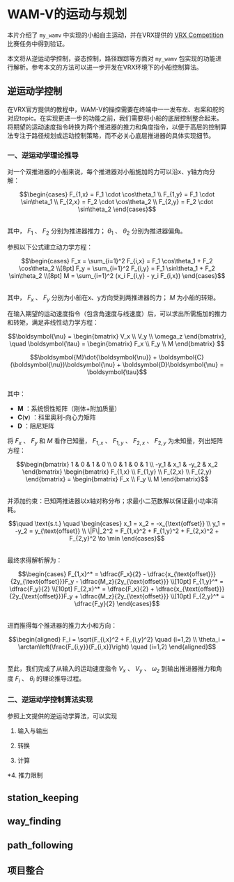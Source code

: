 # WAM-V的运动与规划
本片介绍了 `my_wamv` 中实现的小船自主运动，并在VRX提供的 [VRX Competition](https://github.com/osrf/vrx/wiki/vrx_2023-task_tutorials) 比赛任务中得到验证。

本文将从逆运动学控制，姿态控制，路径跟踪等方面对 `my_wamv` 包实现的功能进行解析。参考本文的方法可以进一步开发在VRX环境下的小船控制算法。



## 逆运动学控制

在VRX官方提供的教程中，WAM-V的操控需要在终端中一一发布左、右桨和舵的对应topic。在实现更进一步的功能之前，我们需要将小船的底层控制整合起来。将期望的运动速度指令转换为两个推进器的推力和角度指令，以便于高层的控制算法专注于路径规划或运动控制策略，而不必关心底层推进器的具体实现细节。

### 一、逆运动学理论推导

对一个双推进器的小船来说，每个推进器对小船施加的力可以沿x、y轴方向分解：

```math
\begin{cases}
F_{1,x} = F_1 \cdot \cos\theta_1 \\
F_{1,y} = F_1 \cdot \sin\theta_1 \\
F_{2,x} = F_2 \cdot \cos\theta_2 \\
F_{2,y} = F_2 \cdot \sin\theta_2
\end{cases}
```

<br>其中， $F_1$ 、 $F_2$ 分别为推进器推力； $\theta_1$ 、 $\theta_2$ 分别为推进器偏角。

参照以下公式建立动力学方程：

```math
\begin{cases}
F_x = \sum_{i=1}^2 F_{i,x} = F_1 \cos\theta_1 + F_2 \cos\theta_2 \\[8pt]
F_y = \sum_{i=1}^2 F_{i,y} = F_1 \sin\theta_1 + F_2 \sin\theta_2 \\[8pt]
M = \sum_{i=1}^2 (x_i F_{i,y} - y_i F_{i,x}) 
\end{cases}
```

<br>其中， $F_x$ 、 $F_y$ 分别为小船在x、y方向受到两推进器的力； $M$ 为小船的转矩。

在输入期望的运动速度指令（包含角速度与线速度）后，可以求出所需施加的推力和转矩，满足非线性动力学方程：

```math
\boldsymbol{\nu} = \begin{bmatrix}
V_x \\
V_y \\
\omega_z
\end{bmatrix}, \quad
\boldsymbol{\tau} = \begin{bmatrix}
F_x \\
F_y \\
M
\end{bmatrix} 
```

```math
\boldsymbol{M}\dot{\boldsymbol{\nu}} + \boldsymbol{C}(\boldsymbol{\nu})\boldsymbol{\nu} + \boldsymbol{D}\boldsymbol{\nu} = \boldsymbol{\tau}
```

<br>其中：
- $\boldsymbol{M}$	：系统惯性矩阵（刚体+附加质量）
- $\boldsymbol{C}(\boldsymbol{\nu})$	：科里奥利-向心力矩阵
- $\boldsymbol{D}$	：阻尼矩阵

将 $F_x$ 、 $F_y$ 和 $M$ 看作已知量， $F_{1,x}$ 、 $F_{1,y}$ 、 $F_{2,x}$ 、 $F_{2,y}$ 为未知量，列出矩阵方程：

```math
\begin{bmatrix}
1 & 0 & 1 & 0 \\
0 & 1 & 0 & 1 \\
-y_1 & x_1 & -y_2 & x_2 
\end{bmatrix}
\begin{bmatrix}
F_{1,x} \\
F_{1,y} \\
F_{2,x} \\
F_{2,y} 
\end{bmatrix}
=
\begin{bmatrix}
F_x \\
F_y \\
M
\end{bmatrix}
```

<br>并添加约束：已知两推进器以x轴对称分布；求最小二范数解以保证最小功率消耗。

```math
\quad \text{s.t.} \quad
\begin{cases}
x_1 = x_2 = -x_{\text{offset}} \\
y_1 = -y_2 = y_{\text{offset}} \\
\|F\|_2^2 = F_{1,x}^2 + F_{1,y}^2 + F_{2,x}^2 + F_{2,y}^2 \to \min
\end{cases}
```

<br>最终求得解析解为：
```math
\begin{cases}
F_{1,x}^* = \dfrac{F_x}{2} - \dfrac{x_{\text{offset}}}{2y_{\text{offset}}}F_y - \dfrac{M_z}{2y_{\text{offset}}} \\[10pt]
F_{1,y}^* = \dfrac{F_y}{2} \\[10pt]
F_{2,x}^* = \dfrac{F_x}{2} + \dfrac{x_{\text{offset}}}{2y_{\text{offset}}}F_y + \dfrac{M_z}{2y_{\text{offset}}} \\[10pt]
F_{2,y}^* = \dfrac{F_y}{2}
\end{cases}
```

<br>进而推得每个推进器的推力大小和方向：

```math
\begin{aligned}
F_i = \sqrt{F_{i,x}^2 + F_{i,y}^2} \quad (i=1,2) \\
\theta_i = \arctan\left(\frac{F_{i,y}}{F_{i,x}}\right) \quad (i=1,2)
\end{aligned}
```

<br>至此，我们完成了从输入的运动速度指令 $V_x$ 、 $V_y$ 、 $\omega_z$ 到输出推进器推力和角度 $F_i$ 、 $\theta_i$ 的理论推导过程。



### 二、逆运动学控制算法实现

参照上文提供的逆运动学算法，可以实现

1. 输入与输出

2. 转换

3. 计算

*4. 推力限制 





## station_keeping
## way_finding
## path_following




## 项目整合
